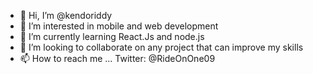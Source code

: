 - 👋 Hi, I’m @kendoriddy
- 👀 I’m interested in mobile and web development
- 🌱 I’m currently learning React.Js and node.js
- 💞️ I’m looking to collaborate on any project that can improve my skills
- 📫 How to reach me ... Twitter: @RideOnOne09

<!---
kendoriddy/kendoriddy is a ✨ special ✨ repository because its `README.md` (this file) appears on your GitHub profile.
You can click the Preview link to take a look at your changes.
--->
